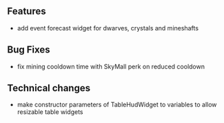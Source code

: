 ## Features
- add event forecast widget for dwarves, crystals and mineshafts

## Bug Fixes
- fix mining cooldown time with SkyMall perk on reduced cooldown

## Technical changes
- make constructor parameters of TableHudWidget to variables to allow resizable table widgets